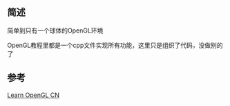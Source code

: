 ## 简述

简单到只有一个球体的OpenGL环境

OpenGL教程里都是一个cpp文件实现所有功能，这里只是组织了代码，没做别的了

## 参考
[Learn OpenGL CN](https://learnopengl-cn.github.io/)
